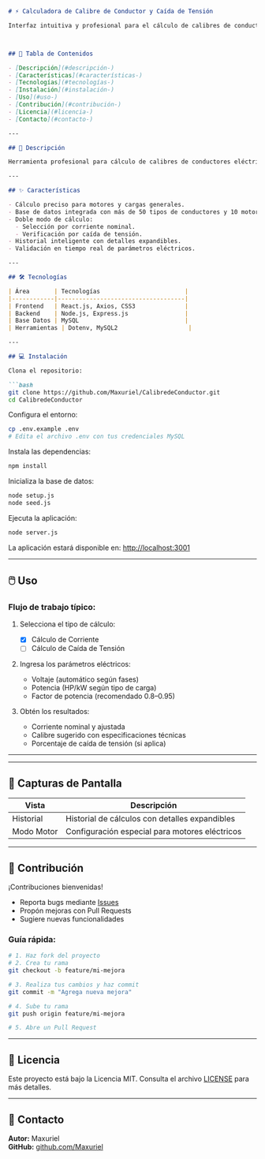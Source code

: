 
```markdown
# ⚡ Calculadora de Calibre de Conductor y Caída de Tensión

Interfaz intuitiva y profesional para el cálculo de calibres de conductores eléctricos y análisis de caída de tensión en instalaciones industriales y comerciales.



## 📑 Tabla de Contenidos

- [Descripción](#descripción-)
- [Características](#características-)
- [Tecnologías](#tecnologías-)
- [Instalación](#instalación-)
- [Uso](#uso-)
- [Contribución](#contribución-)
- [Licencia](#licencia-)
- [Contacto](#contacto-)

---

## 📝 Descripción

Herramienta profesional para cálculo de calibres de conductores eléctricos y análisis de caída de tensión. Diseñada para ingenieros eléctricos y técnicos especializados, permite evaluar de forma precisa las necesidades de instalación según normas técnicas.

---

## ✨ Características

- Cálculo preciso para motores y cargas generales.
- Base de datos integrada con más de 50 tipos de conductores y 10 motores estándar.
- Doble modo de cálculo:
  - Selección por corriente nominal.
  - Verificación por caída de tensión.
- Historial inteligente con detalles expandibles.
- Validación en tiempo real de parámetros eléctricos.

---

## 🛠️ Tecnologías

| Área       | Tecnologías                        |
|------------|------------------------------------|
| Frontend   | React.js, Axios, CSS3              |
| Backend    | Node.js, Express.js                |
| Base Datos | MySQL                              |
| Herramientas | Dotenv, MySQL2                    |

---

## 💻 Instalación

Clona el repositorio:

```bash
git clone https://github.com/Maxuriel/CalibredeConductor.git
cd CalibredeConductor
```

Configura el entorno:

```bash
cp .env.example .env
# Edita el archivo .env con tus credenciales MySQL
```

Instala las dependencias:

```bash
npm install
```

Inicializa la base de datos:

```bash
node setup.js
node seed.js
```

Ejecuta la aplicación:

```bash
node server.js
```

La aplicación estará disponible en: [http://localhost:3001](http://localhost:3001)

---

## 🖱️ Uso

### Flujo de trabajo típico:

1. Selecciona el tipo de cálculo:
   - [x] Cálculo de Corriente
   - [ ] Cálculo de Caída de Tensión

2. Ingresa los parámetros eléctricos:
   - Voltaje (automático según fases)
   - Potencia (HP/kW según tipo de carga)
   - Factor de potencia (recomendado 0.8–0.95)

3. Obtén los resultados:
   - Corriente nominal y ajustada
   - Calibre sugerido con especificaciones técnicas
   - Porcentaje de caída de tensión (si aplica)

---


---

## 📸 Capturas de Pantalla

| Vista       | Descripción                                  |
|-------------|----------------------------------------------|
| Historial   | Historial de cálculos con detalles expandibles |
| Modo Motor  | Configuración especial para motores eléctricos |

---

## 🤝 Contribución

¡Contribuciones bienvenidas!

- Reporta bugs mediante [Issues](https://github.com/Maxuriel/CalibredeConductor/issues)
- Propón mejoras con Pull Requests
- Sugiere nuevas funcionalidades

### Guía rápida:

```bash
# 1. Haz fork del proyecto
# 2. Crea tu rama
git checkout -b feature/mi-mejora

# 3. Realiza tus cambios y haz commit
git commit -m "Agrega nueva mejora"

# 4. Sube tu rama
git push origin feature/mi-mejora

# 5. Abre un Pull Request
```

---

## 📜 Licencia

Este proyecto está bajo la Licencia MIT. Consulta el archivo [LICENSE](./LICENSE) para más detalles.

---

## 📧 Contacto

**Autor:** Maxuriel  
**GitHub:** [github.com/Maxuriel](https://github.com/Maxuriel)  
```

